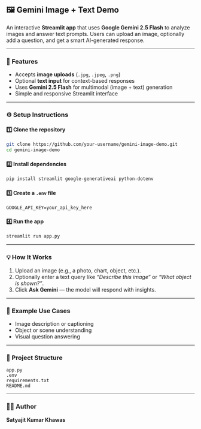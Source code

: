 ## 🖼️ Gemini Image + Text Demo

An interactive **Streamlit app** that uses **Google Gemini 2.5 Flash** to analyze images and answer text prompts.
Users can upload an image, optionally add a question, and get a smart AI-generated response.

---

### 🚀 Features

* Accepts **image uploads** (`.jpg`, `.jpeg`, `.png`)
* Optional **text input** for context-based responses
* Uses **Gemini 2.5 Flash** for multimodal (image + text) generation
* Simple and responsive Streamlit interface

---

### ⚙️ Setup Instructions

#### 1️⃣ Clone the repository

```bash
git clone https://github.com/your-username/gemini-image-demo.git
cd gemini-image-demo
```

#### 2️⃣ Install dependencies

```bash
pip install streamlit google-generativeai python-dotenv
```

#### 3️⃣ Create a `.env` file

```
GOOGLE_API_KEY=your_api_key_here
```

#### 4️⃣ Run the app

```bash
streamlit run app.py
```

---

### 💡 How It Works

1. Upload an image (e.g., a photo, chart, object, etc.).
2. Optionally enter a text query like *“Describe this image”* or *“What object is shown?”*.
3. Click **Ask Gemini** — the model will respond with insights.

---

### 🧠 Example Use Cases

* Image description or captioning
* Object or scene understanding
* Visual question answering

---

### 📁 Project Structure

```
app.py
.env
requirements.txt
README.md
```

---

### 👨‍💻 Author

**Satyajit Kumar Khawas**

